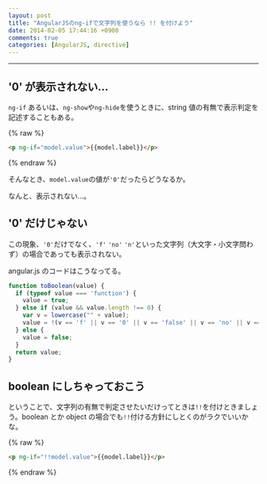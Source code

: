 ```yaml
---
layout: post
title: "AngularJSのng-ifで文字列を使うなら !! を付けよう"
date: 2014-02-05 17:44:16 +0900
comments: true
categories: [AngularJS, directive]
---
```

---
## '0' が表示されない…

`ng-if` あるいは、`ng-show`や`ng-hide`を使うときに、string 値の有無で表示判定を記述することもある。

{% raw %}
``` html
<p ng-if="model.value">{{model.label}}</p>
```
{% endraw %}

そんなとき、`model.value`の値が`'0'`だったらどうなるか。

なんと、表示されない…。

<!-- more -->

## '0' だけじゃない

この現象、`'0'`だけでなく、`'f'` `'no'` `'n'`といった文字列（大文字・小文字問わず）の場合であっても表示されない。

angular.js のコードはこうなってる。

``` javascript
function toBoolean(value) {
  if (typeof value === 'function') {
    value = true;
  } else if (value && value.length !== 0) {
    var v = lowercase("" + value);
    value = !(v == 'f' || v == '0' || v == 'false' || v == 'no' || v == 'n' || v == '[]');
  } else {
    value = false;
  }
  return value;
}
```

## boolean にしちゃっておこう

ということで、文字列の有無で判定させたいだけってときは`!!`を付けときましょう。boolean とか object の場合でも`!!`付ける方針にしとくのがラクでいいかな。

{% raw %}
``` html
<p ng-if="!!model.value">{{model.label}}</p>
```
{% endraw %}
